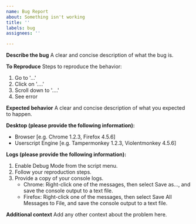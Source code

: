 ```yaml
---
name: Bug Report
about: Something isn't working
title: ''
labels: bug
assignees: ''

---
```


**Describe the bug**
A clear and concise description of what the bug is.

**To Reproduce**
Steps to reproduce the behavior:
1. Go to '...'
2. Click on '....'
3. Scroll down to '....'
4. See error

**Expected behavior**
A clear and concise description of what you expected to happen.

**Desktop (please provide the following information):**
 - Browser [e.g. Chrome 1.2.3, Firefox 4.5.6]
 - Userscript Engine [e.g. Tampermonkey 1.2.3, Violentmonkey 4.5.6]

**Logs (please provide the following information):**
1. Enable Debug Mode from the script menu.
2. Follow your reproduction steps.
3. Provide a copy of your console logs.
   * Chrome: Right-click one of the messages, then select Save as..., and save the console output to a text file.
   * Firefox: Right-click one of the messages, then select Save All Messages to File, and save the console output to a text file.

**Additional context**
Add any other context about the problem here.
